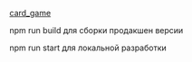[card_game](https://sgeorgi174.github.io/card_game/)

npm run build для сборки продакшен версии

npm run start для локальной разработки

